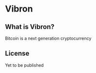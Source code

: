 Vibron 
=====================================

What is Vibron?
----------------

Bitcoin is a next generation cryptocurrency


License
-------
Yet to be published
